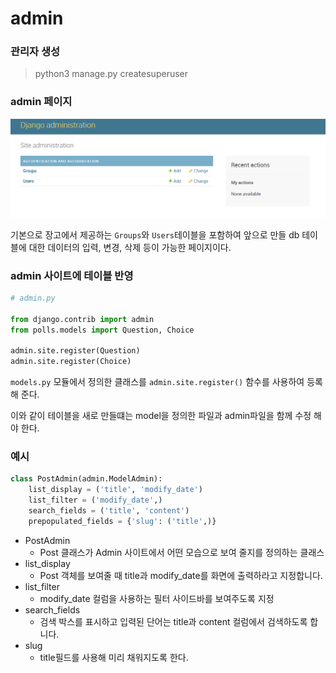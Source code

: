 # admin

### 관리자 생성

> python3 manage.py createsuperuser

### admin 페이지

![img](./img/django1.png)

기본으로 장고에서 제공하는 `Groups`와 `Users`테이블을 포함하여 앞으로 만들 db 테이블에 대한 데이터의 입력, 변경, 삭제 등이 가능한 페이지이다.



### admin 사이트에 테이블 반영

```python
# admin.py

from django.contrib import admin
from polls.models import Question, Choice

admin.site.register(Question)
admin.site.register(Choice)
```

`models.py` 모듈에서 정의한 클래스를 `admin.site.register()` 함수를 사용하여 등록해 준다.

이와 같이 테이블을 새로 만들떄는 model을 정의한 파일과 admin파일을 함께 수정 해야 한다.



### 예시

```python
class PostAdmin(admin.ModelAdmin):
    list_display = ('title', 'modify_date')
    list_filter = ('modify_date',)
    search_fields = ('title', 'content')
    prepopulated_fields = {'slug': ('title',)}
```

- PostAdmin
  - Post 클래스가 Admin 사이트에서 어떤 모습으로 보여 줄지를 정의하는 클래스
- list_display
  - Post 객체를 보여줄 때 title과 modify_date를 화면에 출력하라고 지정합니다.
- list_filter
  - modify_date 컬럼을 사용하는 필터 사이드바를 보여주도록 지정
- search_fields
  - 검색 박스를 표시하고 입력된 단어는 title과 content 컬럼에서 검색하도록 합니다.
- slug
  - title필드를 사용해 미리 채워지도록 한다.